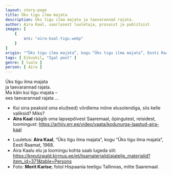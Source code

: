 ```yaml
---
layout: story-page
title: Üks tigu ilma majata
description: Üks tigu ilma majata ja taevarannad rajata.
author: Aira Kaal, saarlasest luuletaja, prosaist ja publitsist
images: [
    {
        src: "aira-kaal-tigu.webp"
    }
]
origin: "“Üks tigu ilma majata”, kogu “Üks tigu ilma majata”, Eesti Raamat, 1968."
tags: [ Eikuskil, "Igal pool" ]
genre: [ luule ]
person: [ Aira ]
---
```


<!-- # {{$doc.title}} -->

Üks tigu ilma majata \
ja taevarannad rajata. \
Ma käin kui tigu majata – \
ees taevarannad rajata …


<story-author :author="author" :origin="origin"></story-author>

<details-wrapper summary="Mis mõtted tekkisid?">

- Kui sina peaksid oma elu(teed) võrdlema mõne elusolendiga, siis kelle valiksid? Miks?
- **Aira Kaal** räägib oma lapsepõlvest Saaremaal, õpingutest, reisidest, loomingust: https://arhiiv.err.ee/video/vaata/kodunurga-laastud-aira-kaal

</details-wrapper>

<details-wrapper summary="Allikad" class="text-sm" icon="icon-park-outline:document-folder">

- Luuletus: **Aira Kaal**, “Üks tigu ilma majata”, kogu “Üks tigu ilma majata”, Eesti Raamat, 1968.
- Aira Kaalu elu ja loomingu kohta saab lugeda siit: https://kreutzwald.kirmus.ee/et/lisamaterjalid/ajatelje_materjalid?item_id=371&table=Persons
- Foto: **Merit Karise**; fotol Hispaania teetigu Tallinnas, mitte Saaremaal. 

</details-wrapper>
